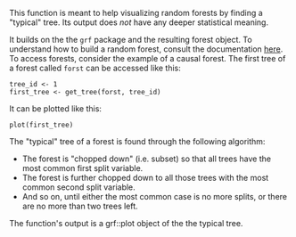 This function is meant to help visualizing random forests by finding a "typical" tree. Its output does *not* have any deeper statistical meaning. 

It builds on the the `grf` package and the resulting forest object. To understand how to build a random forest, consult the documentation [here](https://grf-labs.github.io/grf/index.html). To access forests, consider the example of a causal forest. The first tree of a forest called `forst` can be accessed like this:

```
tree_id <- 1
first_tree <- get_tree(forst, tree_id)
```

It can be plotted like this:

```
plot(first_tree)
```

The "typical" tree of a forest is found through the following algorithm: 

- The forest is "chopped down" (i.e. subset) so that all trees have the most common first split variable.
- The forest is further chopped down to all those trees with the most common second split variable.
- And so on, until either the most common case is no more splits, or there are no more than two trees left.

The function's output is a grf::plot object of the the typical tree.

